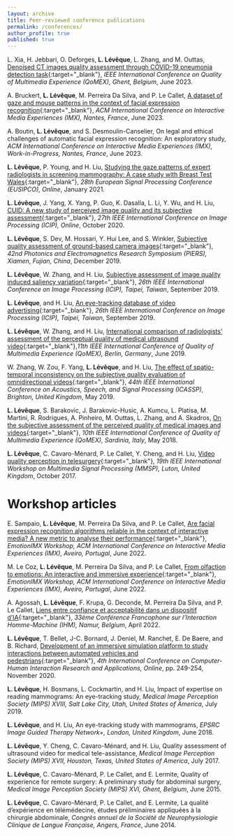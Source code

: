 ```yaml
---
layout: archive
title: Peer-reviewed conference publications
permalink: /conferences/
author_profile: true
published: true
---
```


L. Xia, H. Jebbari, O. Deforges, **L. Lévêque**, L. Zhang, and M. Outtas, [Denoised CT images quality assessment through COVID-19 pneumonia detection task](https://hal.science/hal-04088481v1){:target="_blank"}, _IEEE International Conference on Quality of Multimedia Experience (QoMEX), Ghent, Belgium_, June 2023.

A. Bruckert, **L. Lévêque**, M. Perreira Da Silva, and P. Le Callet, [A dataset of gaze and mouse patterns in the context of facial expression recognition](https://hal.science/hal-04056026){:target="_blank"}, _ACM International Conference on Interactive Media Experiences (IMX), Nantes, France_, June 2023.

A. Boutin, **L. Lévêque**, and S. Desmoulin-Canselier, On legal and ethical challenges of automatic facial expression recognition: An exploratory study, _ACM International Conference on Interactive Media Experiences (IMX), Work-in-Progress, Nantes, France_, June 2023.

**L. Lévêque**, P. Young, and H. Liu, [Studying the gaze patterns of expert radiologists in screening mammography: A case study with Breast Test Wales](https://ieeexplore.ieee.org/document/9287678){:target="_blank"}, _28th European Signal Processing Conference (EUSIPCO), Online_, January 2021.

**L. Lévêque**, J. Yang, X. Yang, P. Guo, K. Dasalla, L. Li, Y. Wu, and H. Liu, [CUID: A new study of perceived image quality and its subjective assessment](https://ieeexplore.ieee.org/document/9190737){:target="_blank"}, _27th IEEE International Conference on Image Processing (ICIP), Online_, October 2020.

**L. Lévêque**, S. Dev, M. Hossari, Y. Hui Lee, and S. Winkler, [Subjective quality assessment of ground-based camera images](https://ieeexplore.ieee.org/document/9021449){:target="_blank"}, _42nd Photonics and Electromagnetics Research Symposium (PIERS), Xiamen, Fujian, China_, December 2019.

**L. Lévêque**, W. Zhang, and H. Liu, [Subjective assessment of image quality induced saliency variation](https://ieeexplore.ieee.org/document/8803736){:target="_blank"}, _26th IEEE International Conference on Image Processing (ICIP), Taipei, Taiwan_, September 2019.

**L. Lévêque**, and H. Liu, [An eye-tracking database of video advertising](https://ieeexplore.ieee.org/document/8802989){:target="_blank"}, _26th IEEE International Conference on Image Processing (ICIP), Taipei, Taiwan_, September 2019.

**L. Lévêque**, W. Zhang, and H. Liu, [International comparison of radiologists’ assessment of the perceptual quality of medical ultrasound video](https://ieeexplore.ieee.org/document/8743180){:target="_blank"},_11th IEEE International Conference of Quality of Multimedia Experience (QoMEX), Berlin, Germany_, June 2019.

W. Zhang, W. Zou, F. Yang, **L. Lévêque**, and H. Liu, [The effect of spatio-temporal inconsistency on the subjective quality evaluation of omnidirectional videos](https://ieeexplore.ieee.org/document/8682221){:target="_blank"}, _44th IEEE International Conference on Acoustics, Speech, and Signal Processing (ICASSP), Brighton, United Kingdom_, May 2019.

**L. Lévêque**, S. Barakovic, J. Barakovic-Husic, A. Kumcu, L. Platisa, M. Martini, R. Rodrigues, A. Pinheiro, M. Outtas, L. Zhang, and A. Skadros, [On the subjective assessment of the perceived quality of medical images and videos](https://ieeexplore.ieee.org/document/8463297?part=1){:target="_blank"}, _10th IEEE International Conference of Quality of Multimedia Experience (QoMEX), Sardinia, Italy_, May 2018.

**L. Lévêque**, C. Cavaro-Ménard, P. Le Callet, Y. Cheng, and H. Liu, [Video quality perception in telesurgery](https://ieeexplore.ieee.org/document/8122219){:target="_blank"}, _19th IEEE International Workshop on Multimedia Signal Processing (MMSP), Luton, United Kingdom_, October 2017.
<br />


Workshop articles
==

E. Sampaio, **L. Lévêque**, M. Perreira Da Silva, and P. Le Callet, [Are facial expression recognition algorithms reliable in the context of interactive media? A new metric to analyse their performance](https://hal.science/hal-03789571/file/Emotions1.pdf){:target="_blank"}, _EmotionIMX Workshop, ACM International Conference on Interactive Media Experiences (IMX), Aveiro, Portugal_, June 2022.

M. Le Coz, **L. Lévêque**, M. Perreira Da Silva, and P. Le Callet, [From olfaction to emotions: An interactive and immersive experience](https://hal.science/hal-03789598/file/Emotions3.pdf){:target="_blank"}, _EmotionIMX Workshop, ACM International Conference on Interactive Media Experiences (IMX), Aveiro, Portugal_, June 2022.

A. Agossah, **L. Lévêque**, F. Krupa, G. Deconde, M. Perreira Da Silva, and P. Le Callet, [Liens entre confiance et acceptabilité dans un dispositif d’IA](https://hal.science/hal-03789503/document){:target="_blank"}, _33ème Conférence Francophone sur l’Interaction Homme-Machine (IHM), Namur, Belgium_, April 2022.

**L. Lévêque**, T. Bellet, J-C. Bornard, J. Deniel, M. Ranchet, E. De Baere, and B. Richard, [Development of an immersive simulation platform to study interactions between automated vehicles and pedestrians](https://www.researchgate.net/publication/344418400_Development_of_an_Immersive_Simulation_Platform_to_Study_Interactions_Between_Automated_Vehicles_and_Pedestrians){:target="_blank"}, _4th International Conference on Computer-Human Interaction Research and Applications, Online_, pp. 249-254, November 2020.

**L. Lévêque**, H. Bosmans, L. Cockmartin, and H. Liu, Impact of expertise on reading mammograms: An eye-tracking study, _Medical Image Perception Society (MIPS) XVIII, Salt Lake City, Utah, United States of America_, July 2019.

**L. Lévêque**, and H. Liu, An eye-tracking study with mammograms, _EPSRC Image Guided Therapy Network+, London, United Kingdom_, June 2018.

**L. Lévêque**, Y. Cheng, C. Cavaro-Ménard, and H. Liu, Quality assessment of ultrasound video for medical tele-assistance, _Medical Image Perception Society (MIPS) XVII, Houston, Texas, United States of America_, July 2017.

**L. Lévêque**, C. Cavaro-Ménard, P. Le Callet, and E. Lermite, Quality of experience for remote surgery: A preliminary study for abdominal surgery, _Medical Image Perception Society (MIPS) XVI, Ghent, Belgium_, June 2015.

**L. Lévêque**, C. Cavaro-Ménard, P. Le Callet, and E. Lermite, La qualité d’expérience en télémédecine, études préliminaires appliquées à la chirurgie abdominale, _Congrès annuel de la Société de Neurophysiologie Clinique de Langue Française, Angers, France_, June 2014.
